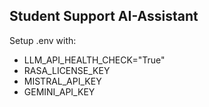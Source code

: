 ﻿## Student Support AI-Assistant

Setup .env with:
- LLM_API_HEALTH_CHECK="True"
- RASA_LICENSE_KEY
- MISTRAL_API_KEY
- GEMINI_API_KEY

